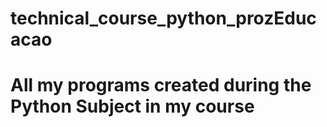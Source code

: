 # technical_course_python_prozEducacao
# All my programs created during the Python Subject in my course
